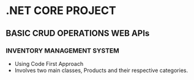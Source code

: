 # .NET CORE PROJECT
## BASIC CRUD OPERATIONS WEB APIs
### INVENTORY MANAGEMENT SYSTEM 
* Using Code First Approach
* Involves two main classes, Products and their respective categories.

